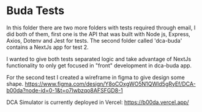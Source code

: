 # Buda Tests

In this folder there are two more folders with tests required through email, I did both of them, first one is the API that was built with Node js, Express, Axios, Dotenv and Jest for tests.
The second folder called 'dca-buda' contains a NextJs app for test 2.

I wanted to give both tests separated logic and take advantage of NextJs functionality to only get focused in  "front" development in dca-buda app.

For the second test I created a wireframe in figma to give design some shape.
https://www.figma.com/design/Y8oCOxgWO5N1QWId5gRyEf/DCA-b00da?node-id=0-1&t=o7Iwbzqo8AFSFGD8-1

DCA Simulator is currently deployed in Vercel:
https://b00da.vercel.app/